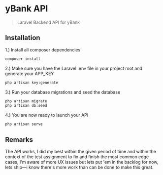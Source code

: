 # yBank API
> Laravel Backend API for yBank

## Installation
1.) Install all composer dependencies
```bash
composer install
```
2.) Make sure you have the Laravel .env file in your project root and generate your APP_KEY
```bash
php artisan key:generate
```
3.) Run your database migrations and seed the database
```bash
php artisan migrate
php artisan db:seed
```
4.) You are now ready to launch your API
```bash
php artisan serve
```
## Remarks
The API works, I did my best within the given period of time and within the context of the test assignment to fix and finish the most common edge cases, I'm aware of more UX issues but lets put 'em in the backlog for now, lets ship—i know there's more work than can be done to make this great.
